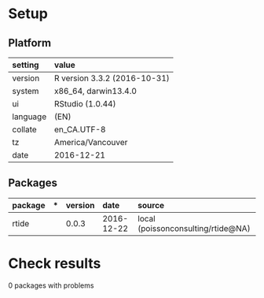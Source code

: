 # Setup

## Platform

|setting  |value                        |
|:--------|:----------------------------|
|version  |R version 3.3.2 (2016-10-31) |
|system   |x86_64, darwin13.4.0         |
|ui       |RStudio (1.0.44)             |
|language |(EN)                         |
|collate  |en_CA.UTF-8                  |
|tz       |America/Vancouver            |
|date     |2016-12-21                   |

## Packages

|package |*  |version |date       |source                             |
|:-------|:--|:-------|:----------|:----------------------------------|
|rtide   |   |0.0.3   |2016-12-22 |local (poissonconsulting/rtide@NA) |

# Check results
0 packages with problems


